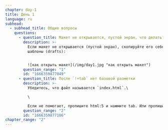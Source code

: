 ```yaml
---
chapter: day-1
title: День 1
language: ru
subhead:
  - subhead_title: Общие вопросы
    questions:
      - question_title: Макет не открывается, пустой экран, что делать?
        description: >-
          Если макет не открывается (пустой экран), скопируйте его себе в
          шаблоны (drafts):


          ![как открыть макет](/img/day1.jpg "как открыть макет")
        question_range: "1"
        id: "1666359877049"
      - question_title: П﻿осле `!+tab` нет базовой разметки
        description: >-
          Убедитесь, что файл называется `index.html`.\

          \

          Если не помогает, пропишите html:5 и нажмите tab. Или пропишите просто html и из выпадающего списка выберите html:5 (в редакторе кода в файле `index.html`).
        question_range: "2"
        id: "1666359877106"
chapter_range: "2"
---
```

